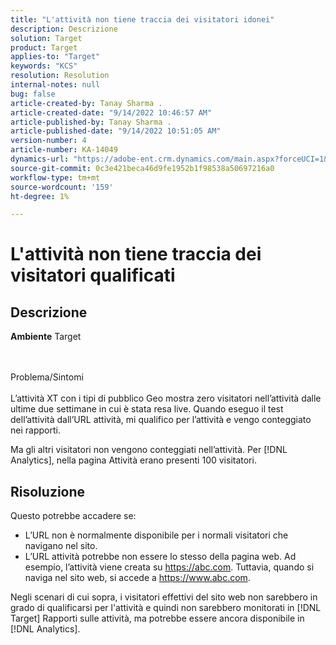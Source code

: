 ```yaml
---
title: "L'attività non tiene traccia dei visitatori idonei"
description: Descrizione
solution: Target
product: Target
applies-to: "Target"
keywords: "KCS"
resolution: Resolution
internal-notes: null
bug: false
article-created-by: Tanay Sharma .
article-created-date: "9/14/2022 10:46:57 AM"
article-published-by: Tanay Sharma .
article-published-date: "9/14/2022 10:51:05 AM"
version-number: 4
article-number: KA-14049
dynamics-url: "https://adobe-ent.crm.dynamics.com/main.aspx?forceUCI=1&pagetype=entityrecord&etn=knowledgearticle&id=eb27b88a-1a34-ed11-9db1-002248086735"
source-git-commit: 0c3e421beca46d9fe1952b1f98538a50697216a0
workflow-type: tm+mt
source-wordcount: '159'
ht-degree: 1%

---
```


# L&#39;attività non tiene traccia dei visitatori qualificati

## Descrizione

<b>Ambiente</b>
Target


<br><br>Problema/Sintomi<br><br>
L’attività XT con i tipi di pubblico Geo mostra zero visitatori nell’attività dalle ultime due settimane in cui è stata resa live. Quando eseguo il test dell’attività dall’URL attività, mi qualifico per l’attività e vengo conteggiato nei rapporti.



Ma gli altri visitatori non vengono conteggiati nell’attività. Per [!DNL Analytics], nella pagina Attività erano presenti 100 visitatori.

## Risoluzione


Questo potrebbe accadere se:

- L’URL non è normalmente disponibile per i normali visitatori che navigano nel sito.
- L’URL attività potrebbe non essere lo stesso della pagina web. Ad esempio, l’attività viene creata su https://abc.com. Tuttavia, quando si naviga nel sito web, si accede a https://www.abc.com.


Negli scenari di cui sopra, i visitatori effettivi del sito web non sarebbero in grado di qualificarsi per l&#39;attività e quindi non sarebbero monitorati in [!DNL Target] Rapporti sulle attività, ma potrebbe essere ancora disponibile in [!DNL Analytics].
